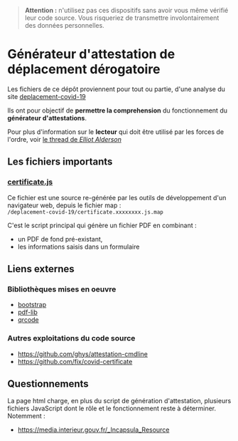 
> **Attention :** n'utilisez pas ces dispositifs sans avoir vous même vérifié
> leur code source. Vous risqueriez de transmettre involontairement des données
> personnelles.
> 
# Générateur d'attestation de déplacement dérogatoire

Les fichiers de ce dépôt proviennent pour tout ou partie, d'une analyse du site
[deplacement-covid-19](https://media.interieur.gouv.fr/deplacement-covid-19/)

Ils ont pour objectif de **permettre la comprehension** du fonctionnement du
**générateur d'attestations**.

Pour plus d'information sur le **lecteur** qui doit être utilisé par les forces
de l'ordre, voir [le thread de *Elliot
Alderson*](https://twitter.com/fs0c131y/status/1247088014456754177)

## Les fichiers importants

### [certificate.js](certificate.js)

Ce fichier est une source re-générée par les outils de développement d'un
navigateur web, depuis le fichier map :  
`/deplacement-covid-19/certificate.xxxxxxxx.js.map`

C'est le script principal qui génère un fichier PDF en combinant :

- un PDF de fond pré-existant,
- les informations saisis dans un formulaire

## Liens externes

### Bibliothèques mises en oeuvre

- [bootstrap](https://www.npmjs.com/package/bootstrap)
- [pdf-lib](https://www.npmjs.com/package/pdf-lib)
- [qrcode](https://www.npmjs.com/package/qrcode)

### Autres exploitations du code source

- https://github.com/ghys/attestation-cmdline
- https://github.com/fix/covid-certificate

## Questionnements

La page html charge, en plus du script de génération d'attestation, plusieurs
fichiers JavaScript dont le rôle et le fonctionnement reste à déterminer.
Notemment :

- https://media.interieur.gouv.fr/_Incapsula_Resource
